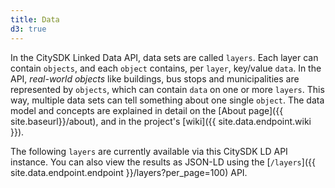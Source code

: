 ```yaml
---
title: Data
d3: true
---
```


In the CitySDK Linked Data API, data sets are called `layers`. Each layer can contain `objects`, and each `object` contains, per `layer`, key/value `data`. In the API, _real-world objects_ like buildings, bus stops and municipalities are represented by `objects`, which can contain `data` on one or more `layers`. This way, multiple data sets can tell something about one single `object`. The data model and concepts are explained in detail on the [About page]({{ site.baseurl}}/about), and in the project's [wiki]({{ site.data.endpoint.wiki }}).

The following `layers` are currently available via this CitySDK LD API instance. You can also view the results as JSON-LD using the [`/layers`]({{ site.data.endpoint.endpoint }}/layers?per_page=100) API.

<ul id="layers"></ul>
<script>
  d3.json("{{ site.data.endpoint.endpoint }}/layers?per_page=100", function(data) {
    if (data.features.length) {
      var li = d3.select("#layers").selectAll("li")
          .data(data.features)
        .enter().append("li");
          //.sort(function(a, b) { return a.properties.name > b.properties.name; });

      li.append("h4").append('pre')
        .html(function(d) { return d.properties.name ;})

      var table = li.append("table");

      var tr = table.append("tr")
      tr.append("td").html('Layer name:');
      tr.append("td").append('code').append('a').attr('href', function(d) {
        return '{{ site.data.endpoint.endpoint }}layers/' + d.properties.name;
      }).html(function(d) { return d.properties.name; });

      tr = table.append("tr")
      tr.append("td").html('Description:');
      tr.append("td").html(function(d) { return d.properties.description; });

      tr = table.append("tr")
      tr.append("td").html('Data:');
      tr.append("td").each(function(d) {
        d3.select(this)
        .append("a").attr('href', function(d) {
          var sample_url = 'layers/' + d.properties.name + '/objects?per_page=25';
          if (d.sample_url) {
            sample_url = d.sample_url;
          }
          return '{{ site.baseurl }}/map#' + sample_url;
        })
        .html('View on map');
      });

      tr = table.append("tr")
      tr.append("td").html('Category:');
      var td = tr.append("td");
      td.append('code').append('a').attr('href', function(d) {
        return '{{ site.data.endpoint.endpoint }}layers?category=' + d.properties.category;
      }).html(function(d) { return d.properties.category; });
      td.append('span').html(' / ');
      td.append('span').append('code').html(function(d) { return d.properties.subcategory; });

      tr = table.append("tr")
      tr.append("td").html('Owner:');
      tr.append("td").append('code')
          .append('a')
          .attr('href', function(d) { return '{{ site.data.endpoint.endpoint }}owners/' + d.properties.owner; })
          .html(function(d) { return d.properties.owner; });

      tr = table.append("tr")
      tr.append("td").html('Licence:');
      tr.append("td").each(function(d) {
        if (d.properties.licence.indexOf("http") == 0) {
          d3.select(this).append('a')
              .attr('href', d.properties.licence)
              .html(d.properties.licence);
        } else {
          d3.select(this).html(d.properties.licence);
        }
      });

      tr = table.append("tr")
      tr.append("td").html('Data sources:');
      tr.append("td").each(function(d) {
        var links = [];
        d.properties.data_sources.forEach(function(data_source) {
          var m = data_source.match(/:\/\/(.*?)\//);
          if (m && m[1]) {
            console.log(m[1])
            links.push('<a href="' + data_source + '">' + m[1] + '</a>');
          }
        });
        d3.select(this).html(links.join(', '));

      });
    }
  });
</script>
